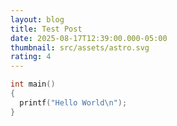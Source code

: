 ```yaml
---
layout: blog
title: Test Post
date: 2025-08-17T12:39:00.000-05:00
thumbnail: src/assets/astro.svg
rating: 4
---
```

```c
int main()
{
  printf("Hello World\n");
}
```
